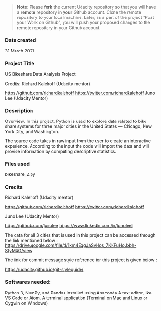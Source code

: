 >**Note**: Please **fork** the current Udacity repository so that you will have a **remote** repository in **your** Github account. Clone the remote repository to your local machine. Later, as a part of the project "Post your Work on Github", you will push your proposed changes to the remote repository in your Github account.

### Date created
31 March 2021

### Project Title
US Bikeshare Data Analysis Project

Credits:
Richard Kalehoff (Udacity mentor)

https://github.com/richardkalehoff
https://twitter.com/richardkalehoff
Juno Lee (Udacity Mentor)

### Description
Overview:
In this project, Python is used to explore data related to bike share systems for three major cities in the United States — Chicago, New York City, and Washington.

The source code takes in raw input from the user to create an interactive experience.
According to the input the code will import the data and will provide information by computing descriptive statistics.

### Files used
bikeshare_2.py

### Credits
Richard Kalehoff (Udacity mentor)

https://github.com/richardkalehoff
https://twitter.com/richardkalehoff

Juno Lee (Udacity Mentor)

https://github.com/junolee
https://www.linkedin.com/in/junoleelj

The data for all 3 cities that is used in this project can be accessed through the link mentioned below :
https://drive.google.com/file/d/1km4EggJaSvHos_7KKFuHoJxbh-StyM4G/view

The link for commit message style reference for this project is given below :

https://udacity.github.io/git-styleguide/

### Softwares needed:

Python 3, NumPy, and Pandas installed using Anaconda
A text editor, like VS Code or Atom.
A terminal application (Terminal on Mac and Linux or Cygwin on Windows).